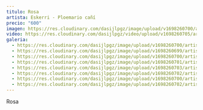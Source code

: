 ```yaml
---
titulo: Rosa
artista: Eskerri - Ploemario cañí
precio: "600"
imagen: https://res.cloudinary.com/dasijlpgz/image/upload/v1698260700/artistas/Eskerri%20-%20Ploemario%20ca%C3%B1%C3%AD/03_Rosa/P1070501.jpg
video: https://res.cloudinary.com/dasijlpgz/video/upload/v1698260705/artistas/Eskerri%20-%20Ploemario%20ca%C3%B1%C3%AD/03_Rosa/Sin_t%C3%ADtulo.mp4
galeria:
  - https://res.cloudinary.com/dasijlpgz/image/upload/v1698260700/artistas/Eskerri%20-%20Ploemario%20ca%C3%B1%C3%AD/03_Rosa/P1070501.jpg
  - https://res.cloudinary.com/dasijlpgz/image/upload/v1698260699/artistas/Eskerri%20-%20Ploemario%20ca%C3%B1%C3%AD/03_Rosa/P1070504.jpg
  - https://res.cloudinary.com/dasijlpgz/image/upload/v1698260700/artistas/Eskerri%20-%20Ploemario%20ca%C3%B1%C3%AD/03_Rosa/P1070505.jpg
  - https://res.cloudinary.com/dasijlpgz/image/upload/v1698260701/artistas/Eskerri%20-%20Ploemario%20ca%C3%B1%C3%AD/03_Rosa/P1070510.jpg
  - https://res.cloudinary.com/dasijlpgz/image/upload/v1698260703/artistas/Eskerri%20-%20Ploemario%20ca%C3%B1%C3%AD/03_Rosa/P1070514.jpg
  - https://res.cloudinary.com/dasijlpgz/image/upload/v1698260702/artistas/Eskerri%20-%20Ploemario%20ca%C3%B1%C3%AD/03_Rosa/P1070517.jpg
  - https://res.cloudinary.com/dasijlpgz/image/upload/v1698260700/artistas/Eskerri%20-%20Ploemario%20ca%C3%B1%C3%AD/03_Rosa/P1070507.jpg
  - https://res.cloudinary.com/dasijlpgz/image/upload/v1698260702/artistas/Eskerri%20-%20Ploemario%20ca%C3%B1%C3%AD/03_Rosa/P1070513.jpg
---
```

R﻿osa